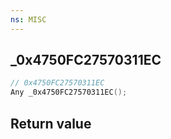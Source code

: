 ```yaml
---
ns: MISC
---
```

## _0x4750FC27570311EC

```c
// 0x4750FC27570311EC
Any _0x4750FC27570311EC();
```


## Return value
